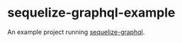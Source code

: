 # sequelize-graphql-example

An example project running [sequelize-graphql](https://github.com/BaptisteMartinet/sequelize-graphql).
